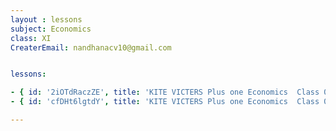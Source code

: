 ```yaml
--- 
layout : lessons 
subject: Economics 
class: XI
CreaterEmail: nandhanacv10@gmail.com


lessons: 

- { id: '2iOTdRaczZE', title: 'KITE VICTERS Plus one Economics  Class 01 (First Bell-ഫസ്റ്റ് ബെല്‍)' }
- { id: 'cfDHt6lgtdY', title: 'KITE VICTERS Plus one Economics  Class 02 (First Bell-ഫസ്റ്റ് ബെല്‍)' }

---
```

